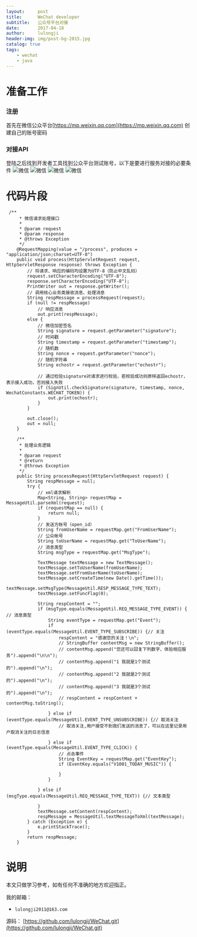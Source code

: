 ```yaml
---
layout:     post
title:      WeChat developer
subtitle:   公众号平台对接
date:       2017-04-18
author:     lulongji
header-img: img/post-bg-2015.jpg
catalog: true
tags:
    - wechat
    - java
---
```


# 准备工作

### 注册
首先在微信公众平台[https://mp.weixin.qq.com](https://mp.weixin.qq.com) 创建自己的账号密码

### 对接API
登陆之后找到开发者工具找到公众平台测试账号，以下是要进行服务对接的必要条件
![微信](https://raw.githubusercontent.com/lulongji/lulongji.github.io/master/imgs/wechat/weixin1.png)
![微信](https://raw.githubusercontent.com/lulongji/lulongji.github.io/master/imgs/wechat/weixin2.png)
![微信](https://raw.githubusercontent.com/lulongji/lulongji.github.io/master/imgs/wechat/weixin3.png)
![微信](https://raw.githubusercontent.com/lulongji/lulongji.github.io/master/imgs/wechat/weixin4.png)


# 代码片段
```
 /**
     * 微信请求处理接口
     *
     * @param request
     * @param response
     * @throws Exception
     */
    @RequestMapping(value = "/process", produces = "application/json;charset=UTF-8")
    public void process(HttpServletRequest request, HttpServletResponse response) throws Exception {
        // 将请求、响应的编码均设置为UTF-8（防止中文乱码）
        request.setCharacterEncoding("UTF-8");
        response.setCharacterEncoding("UTF-8");
        PrintWriter out = response.getWriter();
        // 调用核心业务类接收消息、处理消息
        String respMessage = processRequest(request);
        if (null != respMessage)
            // 响应消息
            out.print(respMessage);
        else {
            // 微信加密签名
            String signature = request.getParameter("signature");
            // 时间戳
            String timestamp = request.getParameter("timestamp");
            // 随机数
            String nonce = request.getParameter("nonce");
            // 随机字符串
            String echostr = request.getParameter("echostr");

            // 通过检验signature对请求进行校验，若校验成功则原样返回echostr，表示接入成功，否则接入失败
            if (SignUtil.checkSignature(signature, timestamp, nonce, WechatConstants.WECHAT_TOKEN)) {
                out.print(echostr);
            }
        }

        out.close();
        out = null;
    }

    /**
     * 处理业务逻辑
     *
     * @param request
     * @return
     * @throws Exception
     */
    public String processRequest(HttpServletRequest request) {
        String respMessage = null;
        try {
            // xml请求解析
            Map<String, String> requestMap = MessageUtil.parseXml(request);
            if (requestMap == null) {
                return null;
            }
            // 发送方帐号（open_id）
            String fromUserName = requestMap.get("FromUserName");
            // 公众帐号
            String toUserName = requestMap.get("ToUserName");
            // 消息类型
            String msgType = requestMap.get("MsgType");

            TextMessage textMessage = new TextMessage();
            textMessage.setToUserName(fromUserName);
            textMessage.setFromUserName(toUserName);
            textMessage.setCreateTime(new Date().getTime());
            textMessage.setMsgType(MessageUtil.RESP_MESSAGE_TYPE_TEXT);
            textMessage.setFuncFlag(0);

            String respContent = "";
            if (msgType.equals(MessageUtil.REQ_MESSAGE_TYPE_EVENT)) { // 消息类型
                String eventType = requestMap.get("Event");
                if (eventType.equals(MessageUtil.EVENT_TYPE_SUBSCRIBE)) {// 关注
                    respContent = "感谢您的关注！\n";
                    // StringBuffer contentMsg = new StringBuffer();
                    // contentMsg.append("您还可以回复下列数字，体验相应服务").append("\n\n");
                    // contentMsg.append("1 我就是1个测试的").append("\n");
                    // contentMsg.append("2 我就是2个测试的").append("\n");
                    // contentMsg.append("3 我就是3个测试的").append("\n");
                    // respContent = respContent + contentMsg.toString();

                } else if (eventType.equals(MessageUtil.EVENT_TYPE_UNSUBSCRIBE)) {// 取消关注
                    // 取消关注,用户接受不到我们发送的消息了，可以在这里记录用户取消关注的日志信息

                } else if (eventType.equals(MessageUtil.EVENT_TYPE_CLICK)) {
                    // 点击事件
                    String EventKey = requestMap.get("EventKey");
                    if (EventKey.equals("V1001_TODAY_MUSIC")) {

                    }
                }

            } else if (msgType.equals(MessageUtil.REQ_MESSAGE_TYPE_TEXT)) {// 文本类型

            }
            textMessage.setContent(respContent);
            respMessage = MessageUtil.textMessageToXml(textMessage);
        } catch (Exception e) {
            e.printStackTrace();
        }
        return respMessage;
    }

```

# 说明

本文只做学习参考，如有任何不准确的地方欢迎指正。

我的邮箱：
- ```lulongji2011@163.com```

源码：
[https://github.com/lulongji/WeChat.git](https://github.com/lulongji/WeChat.git)

